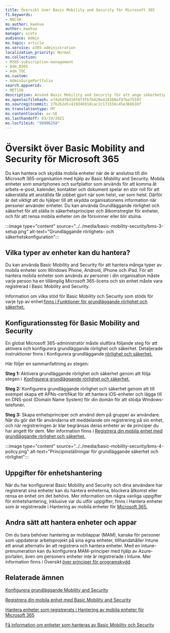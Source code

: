 ```yaml
---
title: Översikt över Basic Mobility and Security för Microsoft 365
f1.keywords:
- NOCSH
ms.author: kwekua
author: kwekua
manager: scotv
audience: Admin
ms.topic: article
ms.service: o365-administration
localization_priority: Normal
ms.collection:
- M365-subscription-management
- Adm_O365
- Adm_TOC
ms.custom:
- AdminSurgePortfolio
search.appverid:
- MET150
description: Använd Basic Mobility and Security för att ange säkerhetsprinciper och åtkomstregler för enheter.
ms.openlocfilehash: e74a5df6d10f8f3fb7b420e428380af97ba75597
ms.sourcegitcommit: 27b2b2e5c41934b918cac2c171556c45e36661bf
ms.translationtype: MT
ms.contentlocale: sv-SE
ms.lasthandoff: 03/19/2021
ms.locfileid: "50906258"
---
```

# <a name="overview-of-basic-mobility-and-security-for-microsoft-365"></a>Översikt över Basic Mobility and Security för Microsoft 365

Du kan hantera och skydda mobila enheter när de är anslutna till din Microsoft 365-organisation med hjälp av Basic Mobility and Security. Mobila enheter som smartphones och surfplattor som används för att komma åt arbets-e-post, kalender, kontakter och dokument spelar en stor roll för att säkerställa att anställda får jobbet gjort när som helst, var som helst. Därför är det viktigt att du hjälper till att skydda organisationens information när personer använder enheter. Du kan använda Grundläggande rörlighet och säkerhet för att ställa in säkerhetsprinciper och åtkomstregler för enheter, och för att rensa mobila enheter om de försvinner eller blir stulna.

:::image type="content" source="../../media/basic-mobility-security/bms-3-setup.png" alt-text="Grundläggande rörlighets- och säkerhetskonfiguration":::

## <a name="what-types-of-devices-can-you-manage"></a>Vilka typer av enheter kan du hantera?

Du kan använda Basic Mobility and Security för att hantera många typer av mobila enheter som Windows Phone, Android, iPhone och iPad. För att hantera mobila enheter som används av personer i din organisation måste varje person ha en tillämplig Microsoft 365-licens och sin enhet måste vara registrerad i Basic Mobility and Security.

Information om vilka stöd för Basic Mobility och Security som stöds för varje typ av enhet [finns i Funktioner för grundläggande rörlighet och säkerhet.](capabilities.md)

## <a name="setup-steps-for-basic-mobility-and-security"></a>Konfigurationssteg för Basic Mobility and Security

En global Microsoft 365-administratör måste slutföra följande steg för att aktivera och konfigurera grundläggande rörlighet och säkerhet. Detaljerade instruktioner finns i Konfigurera grundläggande [rörlighet och säkerhet.](set-up.md) 

Här följer en sammanfattning av stegen:

**Steg 1:** Aktivera grundläggande rörlighet och säkerhet genom att följa stegen i  [Konfigurera grundläggande rörlighet och säkerhet.](set-up.md)

**Steg 2:** Konfigurera grundläggande rörlighet och säkerhet genom att till exempel skapa ett APNs-certifikat för att hantera iOS-enheter och lägga till en DNS-post (Domain Name System) för din domän för att stödja Windows-telefoner.

**Steg 3:** Skapa enhetsprinciper och använd dem på grupper av användare. När du gör det får användarna ett meddelande om registrering på sin enhet, och när registreringen är klar begränsas deras enheter av de principer du har angett för dem. Mer information finns i [Registrera din mobila enhet med grundläggande rörlighet och säkerhet.](enroll-your-mobile-device.md) 

:::image type="content" source="../../media/basic-mobility-security/bms-4-policy.png" alt-text="Principinställningar för grundläggande säkerhet och rörlighet":::

## <a name="device-management-tasks"></a>Uppgifter för enhetshantering

När du har konfigurerat Basic Mobility and Security och dina användare har registrerat sina enheter kan du hantera enheterna, blockera åtkomst eller rensa en enhet om det behövs. Mer information om några vanliga uppgifter för enhetshantering, inklusive var du utför uppgifter, finns i Hantera enheter som är registrerade i Hantering av mobila enheter för [Microsoft 365.](manage-enrolled-devices.md)

## <a name="other-ways-to-manage-devices-and-apps"></a>Andra sätt att hantera enheter och appar

Om du bara behöver hantering av mobilappar (MAM), kanske för personer som uppdaterar arbetsprojekt på sina egna enheter, tillhandahåller Intune ett annat alternativ än att registrera och hantera enheter. Med en Intune-prenumeration kan du konfigurera MAM-principer med hjälp av Azure-portalen, även om personers enheter inte är registrerade i Intune. Mer information finns i Översikt [över principer för programskydd](/mem/intune/apps/app-protection-policy).

## <a name="related-topics"></a>Relaterade ämnen

[Konfigurera grundläggande Mobility and Security](set-up.md)

[Registrera din mobila enhet med Basic Mobility and Security](enroll-your-mobile-device.md)

[Hantera enheter som registrerats i Hantering av mobila enheter för Microsoft 365](manage-enrolled-devices.md)

[Få information om enheter som hanteras av Basic Mobility och Security](get-details-about-managed-devices.md)